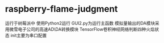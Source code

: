 # raspberry-flame-judgment

运行于树莓派中
使用Python2运行
GUI2.py为运行主函数
模拟量输出的DA模块采用微雪电子公司的高速AD\DA转换模块 
TensorFlow卷积神经网络判断四种火焰状态 
init主要为串口配置
